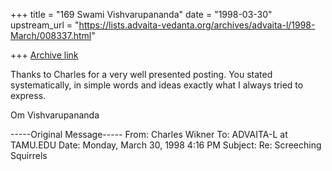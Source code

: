 +++
title = "169 Swami Vishvarupananda"
date = "1998-03-30"
upstream_url = "https://lists.advaita-vedanta.org/archives/advaita-l/1998-March/008337.html"

+++
[Archive link](https://lists.advaita-vedanta.org/archives/advaita-l/1998-March/008337.html)

Thanks to Charles for a very well presented posting. You stated
systematically, in simple words and ideas exactly what I always tried to
express.

Om
Vishvarupananda


-----Original Message-----
From: Charles Wikner <WIKNER at NACDH4.NAC.AC.ZA>
To: ADVAITA-L at TAMU.EDU <ADVAITA-L at TAMU.EDU>
Date: Monday, March 30, 1998 4:16 PM
Subject: Re: Screeching Squirrels


